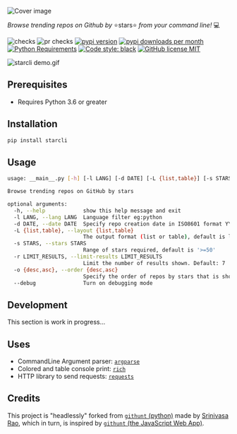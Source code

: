 ![Cover image](https://github.com/hedythedev/starcli/blob/main/starcli-small-cover.png)

*Browse trending repos on Github by*
⭐stars⭐
*from your command line!* 💻

![checks](https://github.com/hedythedev/starcli/workflows/checks/badge.svg)
![pr checks](https://github.com/hedythedev/starcli/workflows/pr%20checks/badge.svg)
[![pypi version](https://img.shields.io/pypi/v/starcli)](https://pypi.org/project/starcli/)
[![pypi downloads per month](https://img.shields.io/pypi/dm/starcli)](https://pypi.org/project/starcli/)
[![Python Requirements](https://img.shields.io/pypi/pyversions/starcli)](https://pypi.org/project/starcli/)
[![Code style: black](https://img.shields.io/badge/code%20style-black-000000.svg)](https://github.com/psf/black)
[![GitHub license MIT](https://img.shields.io/github/license/hedythedev/starcli.svg)](https://github.com/hedythedev/starcli/blob/main/LICENSE)


<!--Below is a demo gif-->
![starcli demo.gif](https://github.com/hedythedev/starcli/blob/main/demo.gif)


## Prerequisites

* Requires Python 3.6 or greater

## Installation

```sh
pip install starcli
```

## Usage

```sh
usage: __main__.py [-h] [-l LANG] [-d DATE] [-L {list,table}] [-s STARS] [-r LIMIT_RESULTS] [-o {desc,asc}] [--debug]

Browse trending repos on GitHub by stars

optional arguments:
  -h, --help            show this help message and exit
  -l LANG, --lang LANG  Language filter eg:python
  -d DATE, --date DATE  Specify repo creation date in ISO8601 format YYYY-MM-DD
  -L {list,table}, --layout {list,table}
                        The output format (list or table), default is list
  -s STARS, --stars STARS
                        Range of stars required, default is '>=50'
  -r LIMIT_RESULTS, --limit-results LIMIT_RESULTS
                        Limit the number of results shown. Default: 7
  -o {desc,asc}, --order {desc,asc}
                        Specify the order of repos by stars that is shown, 'desc' or 'asc', default: desc
  --debug               Turn on debugging mode
```

## Development

This section is work in progress...

## Uses

* CommandLine Argument parser: [`argparse`](https://github.com/python/cpython/blob/master/Lib/argparse.py)
* Colored and table console print: [`rich`](https://github.com/willmcgugan/rich)
* HTTP library to send requests: [`requests`](https://github.com/psf/requests)


## Credits

This project is "headlessly" forked from
[`githunt` (python)](https://github.com/SriNandan33/githunt)
made by [Srinivasa Rao](https://github.com/SriNandan33), which
in turn, is inspired by
[`githunt` (the JavaScript Web App)](https://github.com/kamranahmedse/githunt).

